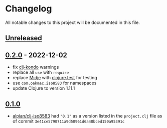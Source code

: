 # Changelog

All notable changes to this project will be documented in this file.

## [Unreleased]

## [0.2.0] - 2022-12-02

- fix [clj-kondo] warnings
- replace all `use` with `require`
- replace [Midje] with [clojure.test] for testing
- use `com.oakmac.iso8583` for namespaces
- update Clojure to version 1.11.1

[clj-kondo]:https://github.com/clj-kondo/clj-kondo
[Midje]:https://github.com/marick/Midje
[clojure.test]:https://clojure.github.io/clojure/clojure.test-api.html

## [0.1.0]

- [alpian/clj-iso8583] had `"0.1"` as a version listed in the `project.clj` file as of commit `3e41ce5790711a9d50961d6a48bced150a95391c`

[alpian/clj-iso8583]:https://github.com/alpian/clj-iso8583

[Unreleased]: https://github.com/oakmac/com.oakmac.iso8583/compare/v0.2.0...HEAD
[0.2.0]: https://github.com/oakmac/com.oakmac.iso8583/releases/tag/v0.2.0
[0.1.0]: https://github.com/alpian/clj-iso8583/tree/3e41ce5790711a9d50961d6a48bced150a95391c
